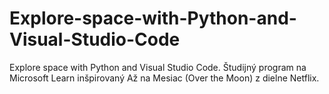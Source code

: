 # Explore-space-with-Python-and-Visual-Studio-Code
Explore space with Python and Visual Studio Code. Študijný program na Microsoft Learn inšpirovaný Až na Mesiac (Over the Moon) z dielne Netflix.
